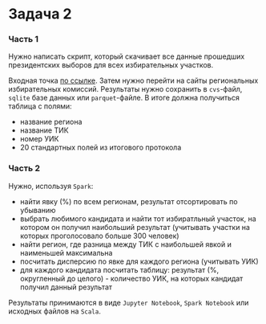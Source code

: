 # Задача 2

### Часть 1
Нужно написать скрипт, который скачивает все данные прошедших президентских выборов для всех избирательных участков. 

Входная точка [по ссылке](http://notelections.online/region/region/izbirkom?action=show&root=1&tvd=100100084849066&vrn=100100084849062&region=0&global=1&sub_region=0&prver=0&pronetvd=null&vibid=100100084849066&type=227). Затем нужно перейти на сайты региональных избирательных комиссий. Результаты нужно сохранить в  `cvs`-файл, `sqlite` базе данных или `parquet`-файле. В итоге должна получиться таблица с полями:
- название региона
- название ТИК
- номер УИК
- 20 стандартных полей из итогового протокола

### Часть 2
Нужно, используя `Spark`:
- найти явку (%) по всем регионам, результат отсортировать по убыванию
- выбрать любимого кандидата и найти тот избиратльный участок, на котором он получил наибольший результат (учитывать участки на которых проголосовало больше 300 человек)
- найти регион, где разница между ТИК с наибольшей явкой и наименьшей максимальна
- посчитать дисперсию по явке для каждого региона (учитывать УИК)
- для каждого кандидата посчитать таблицу: результат (%, округленный до целого) - количество УИК, на которых кандидат получил данный результат


Результаты принимаются в виде `Jupyter Notebook`, `Spark Notebook` или исходных файлов на `Scala`.
